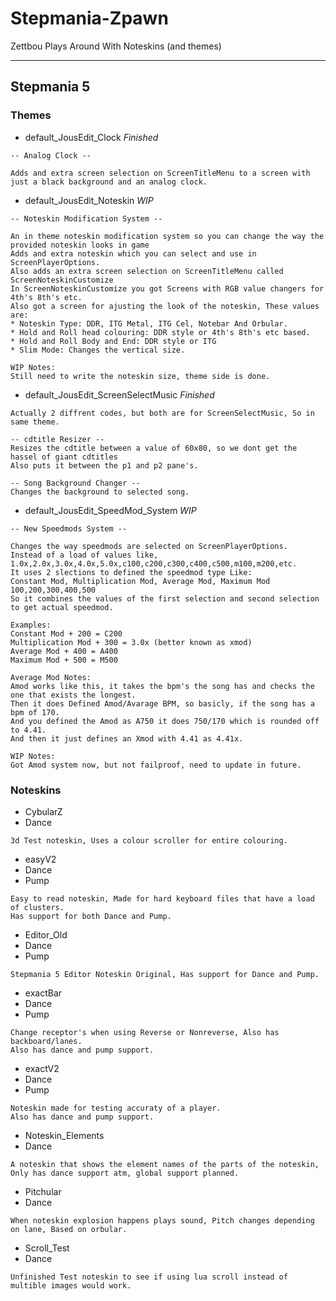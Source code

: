 Stepmania-Zpawn
===============

Zettbou Plays Around With Noteskins (and themes)

------------------------------------------------

Stepmania 5
-----------

### Themes 

* default_JousEdit_Clock *Finished*

```
-- Analog Clock --

Adds and extra screen selection on ScreenTitleMenu to a screen with just a black background and an analog clock.
```

* default_JousEdit_Noteskin *WIP*

```
-- Noteskin Modification System --

An in theme noteskin modification system so you can change the way the provided noteskin looks in game
Adds and extra noteskin which you can select and use in ScreenPlayerOptions.
Also adds an extra screen selection on ScreenTitleMenu called ScreenNoteskinCustomize
In ScreenNoteskinCustomize you got Screens with RGB value changers for 4th's 8th's etc.
Also got a screen for ajusting the look of the noteskin, These values are:
* Noteskin Type: DDR, ITG Metal, ITG Cel, Notebar And Orbular.
* Hold and Roll head colouring: DDR style or 4th's 8th's etc based.
* Hold and Roll Body and End: DDR style or ITG
* Slim Mode: Changes the vertical size.
```
```
WIP Notes:
Still need to write the noteskin size, theme side is done.
```

* default_JousEdit_ScreenSelectMusic *Finished*

```
Actually 2 diffrent codes, but both are for ScreenSelectMusic, So in same theme.

-- cdtitle Resizer --
Resizes the cdtitle between a value of 60x80, so we dont get the hassel of giant cdtitles
Also puts it between the p1 and p2 pane's.

-- Song Background Changer --
Changes the background to selected song.
```

* default_JousEdit_SpeedMod_System *WIP*

```
-- New Speedmods System --

Changes the way speedmods are selected on ScreenPlayerOptions.
Instead of a load of values like, 1.0x,2.0x,3.0x,4.0x,5.0x,c100,c200,c300,c400,c500,m100,m200,etc.
It uses 2 slections to defined the speedmod type Like:
Constant Mod, Multiplication Mod, Average Mod, Maximum Mod
100,200,300,400,500
So it combines the values of the first selection and second selection to get actual speedmod.

Examples:
Constant Mod + 200 = C200
Multiplication Mod + 300 = 3.0x (better known as xmod)
Average Mod + 400 = A400 
Maximum Mod + 500 = M500

Average Mod Notes:
Amod works like this, it takes the bpm's the song has and checks the one that exists the longest.
Then it does Defined Amod/Avarage BPM, so basicly, if the song has a bpm of 170.
And you defined the Amod as A750 it does 750/170 which is rounded off to 4.41.
And then it just defines an Xmod with 4.41 as 4.41x.
```
```
WIP Notes:
Got Amod system now, but not failproof, need to update in future.
```

### Noteskins

* CybularZ
 * Dance

```
3d Test noteskin, Uses a colour scroller for entire colouring.
```

* easyV2
 * Dance
 * Pump

```
Easy to read noteskin, Made for hard keyboard files that have a load of clusters.
Has support for both Dance and Pump.
```

* Editor_Old
 * Dance
 * Pump

```
Stepmania 5 Editor Noteskin Original, Has support for Dance and Pump.
```

* exactBar
 * Dance
 * Pump

```
Change receptor's when using Reverse or Nonreverse, Also has backboard/lanes.
Also has dance and pump support.
```

* exactV2
 * Dance
 * Pump

```
Noteskin made for testing accuraty of a player.
Also has dance and pump support.
```

* Noteskin_Elements
 * Dance

```
A noteskin that shows the element names of the parts of the noteskin, Only has dance support atm, global support planned.
```

* Pitchular
 * Dance

```
When noteskin explosion happens plays sound, Pitch changes depending on lane, Based on orbular.
```

* Scroll_Test
 * Dance

```
Unfinished Test noteskin to see if using lua scroll instead of multible images would work.
```
